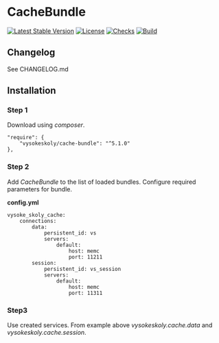CacheBundle
==============

[![Latest Stable Version](https://img.shields.io/packagist/v/vysokeskoly/cache-bundle.svg)](https://packagist.org/packages/vysokeskoly/cache-bundle)
[![License](https://img.shields.io/packagist/l/vysokeskoly/cache-bundle.svg)](https://packagist.org/packages/vysokeskoly/cache-bundle)
[![Checks](https://github.com/vysokeskoly/cache-bundle/actions/workflows/checks.yaml/badge.svg)](https://github.com/vysokeskoly/cache-bundle/actions/workflows/checks.yaml)
[![Build](https://github.com/vysokeskoly/cache-bundle/actions/workflows/php-checks.yaml/badge.svg)](https://github.com/vysokeskoly/cache-bundle/actions/workflows/php-checks.yaml)


Changelog
---------
See CHANGELOG.md

Installation
------------

### Step 1

Download using *composer*.

    "require": {
        "vysokeskoly/cache-bundle": "^5.1.0"
    },

### Step 2

Add *CacheBundle* to the list of loaded bundles. Configure required parameters for bundle.

**config.yml**

    vysoke_skoly_cache:
        connections:
            data:
                persistent_id: vs
                servers:
                    default:
                        host: memc
                        port: 11211
            session:
                persistent_id: vs_session
                servers:
                    default:
                        host: memc
                        port: 11311

### Step3

Use created services. From example above *vysokeskoly.cache.data* and *vysokeskoly.cache.session*.
